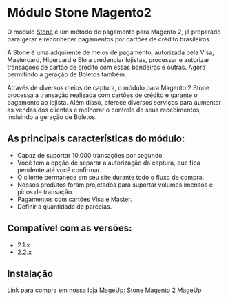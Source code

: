 # Módulo Stone Magento2
O módulo [Stone](https://www.mageup.com/modulo-para-magento2-stone.html) é um método de pagamento para Magento 2, já preparado para gerar e reconhecer pagamentos por cartões de crédito brasileiros.

A Stone é uma adquirente de meios de pagamento, autorizada pela Visa, Mastercard, Hipercard e Elo a credenciar lojistas, processar e autorizar transações de cartão de crédito com essas bandeiras e outras. Agora permitindo a geração de Boletos também.

Através de diversos meios de captura, o módulo para Magento 2 Stone processa a transação realizada com cartões de crédito e garante o pagamento ao lojista. Além disso, oferece diversos serviços para aumentar as vendas dos clientes e melhorar o controle de seus recebimentos, incluindo a geração de Boletos.

## As principais características do módulo:
* Capaz de suportar 10.000 transações por segundo.
* Você tem a opção de separar a autorização da captura, que fica pendente até você confirmar.
* O cliente permanece em seu site durante todo o fluxo de compra.
* Nossos produtos foram projetados para suportar volumes imensos e picos de transação.
* Pagamentos com cartões Visa e Master.
* Definir a quantidade de parcelas.

## Compatível com as versões:
* 2.1.x
* 2.2.x

## Instalação
Link para compra em nossa loja MageUp: [Stone Magento 2 MageUp](https://www.mageup.com/modulo-para-magento2-stone.html)

